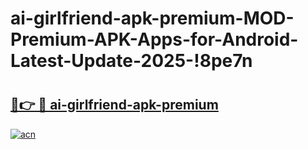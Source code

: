 # ai-girlfriend-apk-premium-MOD-Premium-APK-Apps-for-Android-Latest-Update-2025-!8pe7n

# <h2><a href="https://ho2s1g.esa.edu.pl?title=ai-girlfriend-apk-premium&ref=8pe7n">🔗👉 🔴 ai-girlfriend-apk-premium</a></h2>

[![acn](https://github.com/user-attachments/assets/0f9c940e-d8b0-45ae-aac7-cd30a18b3e1c)](https://ho2s1g.esa.edu.pl?title=ai-girlfriend-apk-premium&ref=8pe7n)

